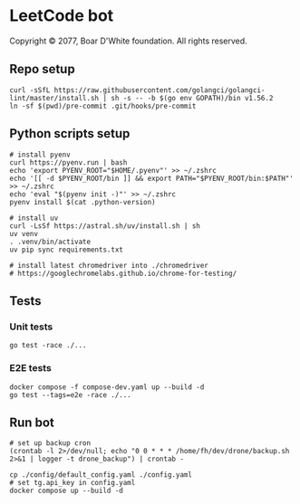 # LeetCode bot
Copyright © 2077, Boar D'White foundation. All rights reserved.

## Repo setup
```shell
curl -sSfL https://raw.githubusercontent.com/golangci/golangci-lint/master/install.sh | sh -s -- -b $(go env GOPATH)/bin v1.56.2
ln -sf $(pwd)/pre-commit .git/hooks/pre-commit
```

## Python scripts setup
```shell
# install pyenv
curl https://pyenv.run | bash
echo 'export PYENV_ROOT="$HOME/.pyenv"' >> ~/.zshrc
echo '[[ -d $PYENV_ROOT/bin ]] && export PATH="$PYENV_ROOT/bin:$PATH"' >> ~/.zshrc
echo 'eval "$(pyenv init -)"' >> ~/.zshrc
pyenv install $(cat .python-version)

# install uv
curl -LsSf https://astral.sh/uv/install.sh | sh
uv venv
. .venv/bin/activate
uv pip sync requirements.txt

# install latest chromedriver into ./chromedriver
# https://googlechromelabs.github.io/chrome-for-testing/
```

## Tests

### Unit tests
```shell
go test -race ./...
```

### E2E tests
```shell
docker compose -f compose-dev.yaml up --build -d
go test --tags=e2e -race ./...
```

## Run bot
```shell
# set up backup cron
(crontab -l 2>/dev/null; echo "0 0 * * * /home/fh/dev/drone/backup.sh 2>&1 | logger -t drone_backup") | crontab -

cp ./config/default_config.yaml ./config.yaml
# set tg.api_key in config.yaml 
docker compose up --build -d
```

